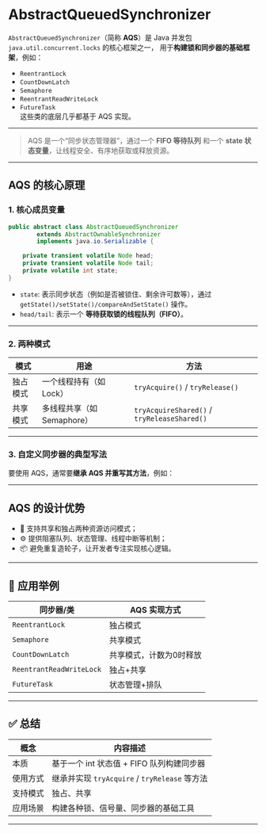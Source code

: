 # AbstractQueuedSynchronizer

`AbstractQueuedSynchronizer`（简称 **AQS**）是 Java 并发包 `java.util.concurrent.locks` 的核心框架之一，
用于**构建锁和同步器的基础框架**，例如：

- `ReentrantLock`
- `CountDownLatch`
- `Semaphore`
- `ReentrantReadWriteLock`
- `FutureTask`  
  这些类的底层几乎都基于 AQS 实现。

---
> AQS 是一个“同步状态管理器”，通过一个 **FIFO 等待队列** 和一个 **state 状态变量**，让线程安全、有序地获取或释放资源。
---

##  AQS 的核心原理

### 1. **核心成员变量**

```java
public abstract class AbstractQueuedSynchronizer
        extends AbstractOwnableSynchronizer
        implements java.io.Serializable {

    private transient volatile Node head;
    private transient volatile Node tail;
    private volatile int state;
}
```

- `state`: 表示同步状态（例如是否被锁住、剩余许可数等），通过 `getState()/setState()/compareAndSetState()` 操作。
- `head/tail`: 表示一个 **等待获取锁的线程队列（FIFO）**。

---

### 2. **两种模式**

| 模式   | 用途                 | 方法                                          |
|------|--------------------|---------------------------------------------|
| 独占模式 | 一个线程持有（如 Lock）     | `tryAcquire()` / `tryRelease()`             |
| 共享模式 | 多线程共享（如 Semaphore） | `tryAcquireShared()` / `tryReleaseShared()` |

---

### 3. **自定义同步器的典型写法**

要使用 AQS，通常要**继承 AQS 并重写其方法**，例如：

---

##  AQS 的设计优势

- 🔁 支持共享和独占两种资源访问模式；
- ⚙️ 提供阻塞队列、状态管理、线程中断等机制；
- 📦 避免重复造轮子，让开发者专注实现核心逻辑。

---

## 🧩 应用举例

| 同步器/类                    | AQS 实现方式     |
|--------------------------|--------------|
| `ReentrantLock`          | 独占模式         |
| `Semaphore`              | 共享模式         |
| `CountDownLatch`         | 共享模式，计数为0时释放 |
| `ReentrantReadWriteLock` | 独占+共享        |
| `FutureTask`             | 状态管理+排队      |

---

## ✅ 总结

| 概念   | 内容描述                                  |
|------|---------------------------------------|
| 本质   | 基于一个 int 状态值 + FIFO 队列构建同步器           |
| 使用方式 | 继承并实现 `tryAcquire` / `tryRelease` 等方法 |
| 支持模式 | 独占、共享                                 |
| 应用场景 | 构建各种锁、信号量、同步器的基础工具                    |

---
